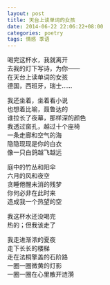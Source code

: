 ```yaml
---
layout: post
title: 天台上读单词的女孩
date: 2014-06-22 22:06:22+08:00
categories: poetry
tags: 情感 季语
---
```


喝完这杯水，我就离开  
去我的灯下写诗，为你——  
在天台上读单词的女孩  
德国，西班牙，瑞士……  

我还坐着，坐着看小说  
也想着比喻，聂鲁达的  
谁拉长了夜幕，那样深的颜色  
我透过窗孔，越过十个座椅  
一条走廊和空气的海  
隐隐现现是你的白衣  
像一只白鸽越飞越远  

庭中的竹丛和阳伞  
六月的风和夜空  
贪睡倦醒未消的残梦  
你何必非在此时来  
造成我一个热望的空  

我这杯水还没喝完  
热的；但我该走了  

我走进渐浓的夏夜  
走下长长的楼梯  
走在法桐擎盖的石阶路  
一圈一圈微黄的灯影  
一圈一圈在心里散开涟漪  
